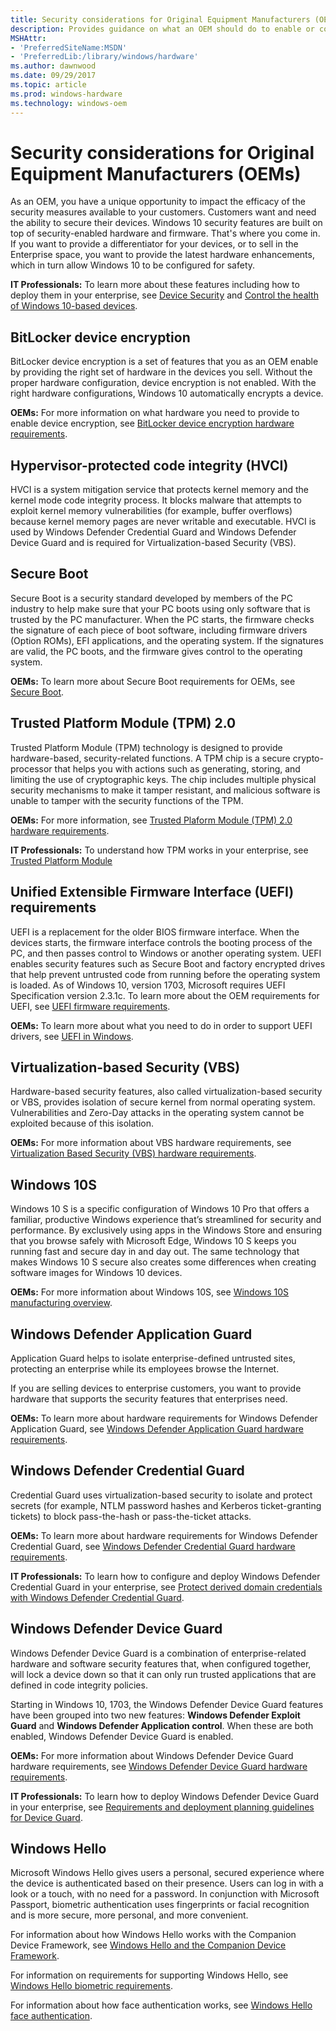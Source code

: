 ```yaml
---
title: Security considerations for Original Equipment Manufacturers (OEMs)
description: Provides guidance on what an OEM should do to enable or configure hardware-based protections
MSHAttr:
- 'PreferredSiteName:MSDN'
- 'PreferredLib:/library/windows/hardware'
ms.author: dawnwood
ms.date: 09/29/2017
ms.topic: article
ms.prod: windows-hardware
ms.technology: windows-oem
---
```

# Security considerations for Original Equipment Manufacturers (OEMs)

As an OEM, you have a unique opportunity to impact the efficacy of the security measures available to your customers. Customers want and need the ability to secure their devices. Windows 10 security features are built on top of security-enabled hardware and firmware. That's where you come in. If you want to provide a differentiator for your devices, or to sell in the Enterprise space, you want to provide the latest hardware enhancements, which in turn allow Windows 10 to be configured for safety. 

**IT Professionals:** To learn more about these features including how to deploy them in your enterprise, see [Device Security](https://docs.microsoft.com/windows/device-security/) and [Control the health of Windows 10-based devices](https://docs.microsoft.com/windows/device-security/protect-high-value-assets-by-controlling-the-health-of-windows-10-based-devices?).

## BitLocker device encryption

BitLocker device encryption is a set of features that you as an OEM enable by providing the right set of hardware in the devices you sell. Without the proper hardware configuration, device encryption is not enabled. With the right hardware configurations, Windows 10 automatically encrypts a device.

**OEMs:** For more information on what hardware you need to provide to enable device encryption, see [BitLocker device encryption hardware requirements](https://docs.microsoft.com/windows/device-security/bitlocker/bitlocker-overview).

## Hypervisor-protected code integrity (HVCI)

HVCI is a system mitigation service that protects kernel memory and the kernel mode code integrity process. It blocks malware that attempts to exploit kernel memory vulnerabilities (for example, buffer overflows) because kernel memory pages are never writable and executable. HVCI is used by Windows Defender Credential Guard and Windows Defender Device Guard and is required for Virtualization-based Security (VBS). 

## Secure Boot

Secure Boot is a security standard developed by members of the PC industry to help make sure that your PC boots using only software that is trusted by the PC manufacturer. When the PC starts, the firmware checks the signature of each piece of boot software, including firmware drivers (Option ROMs), EFI applications, and the operating system. If the signatures are valid, the PC boots, and the firmware gives control to the operating system.

**OEMs:** To learn more about Secure Boot requirements for OEMs, see [Secure Boot](OEM-secure-boot.md).

## Trusted Platform Module (TPM) 2.0

Trusted Platform Module (TPM) technology is designed to provide hardware-based, security-related functions. A TPM chip is a secure crypto-processor that helps you with actions such as generating, storing, and limiting the use of cryptographic keys. The chip includes multiple physical security mechanisms to make it tamper resistant, and malicious software is unable to tamper with the security functions of the TPM. 

**OEMs:** For more information, see [Trusted Plaform Module (TPM) 2.0 hardware requirements](OEM-TPM.md).

**IT Professionals:** To understand how TPM works in your enterprise, see [Trusted Platform Module](https://docs.microsoft.com/windows/device-security/tpm/trusted-platform-module-top-node)

## Unified Extensible Firmware Interface (UEFI) requirements

UEFI is a replacement for the older BIOS firmware interface. When the devices starts, the firmware interface controls the booting process of the PC, and then passes control to Windows or another operating system. UEFI enables security features such as Secure Boot and factory encrypted drives that help prevent untrusted code from running before the operating system is loaded. As of Windows 10, version 1703, Microsoft requires UEFI Specification version 2.3.1c. To learn more about the OEM requirements for UEFI, see [UEFI firmware requirements](OEM-UEFI.md).

**OEMs:** To learn more about what you need to do in order to support UEFI drivers, see [UEFI in Windows](https://docs.microsoft.com/windows-hardware/drivers/bringup/uefi-in-windows).

## Virtualization-based Security (VBS)

Hardware-based security features, also called virtualization-based security or VBS, provides isolation of secure kernel from normal operating system. Vulnerabilities and Zero-Day attacks in the operating system cannot be exploited because of this isolation. 

**OEMs:** For more information about VBS hardware requirements, see [Virtualization Based Security (VBS) hardware requirements](OEM-VBS.md).

## Windows 10S

Windows 10 S is a specific configuration of Windows 10 Pro that offers a familiar, productive Windows experience that’s streamlined for security and performance. By exclusively using apps in the Windows Store and ensuring that you browse safely with Microsoft Edge, Windows 10 S keeps you running fast and secure day in and day out. The same technology that makes Windows 10 S secure also creates some differences when creating software images for Windows 10 devices.

**OEMs:** For more information about Windows 10S, see [Windows 10S manufacturing overview](https://docs.microsoft.com/windows-hardware/manufacture/desktop/windows-10-s-overview).

## Windows Defender Application Guard

Application Guard helps to isolate enterprise-defined untrusted sites, protecting an enterprise while its employees browse the Internet. 

If you are selling devices to enterprise customers, you want to provide hardware that supports the security features that enterprises need. 

**OEMs:** To learn more about hardware requirements for Windows Defender Application Guard, see [Windows Defender Application Guard hardware requirements](OEM-app-guard.md).


## Windows Defender Credential Guard

Credential Guard uses virtualization-based security to isolate and protect secrets (for example, NTLM password hashes and Kerberos ticket-granting tickets) to block pass-the-hash or pass-the-ticket attacks. 

**OEMs:** To learn more about hardware requirements for Windows Defender Credential Guard, see [Windows Defender Credential Guard hardware requirements](OEM-credential-guard.md).

**IT Professionals:** To learn how to configure and deploy Windows Defender Credential Guard in your enterprise, see [Protect derived domain credentials with Windows Defender Credential Guard](https://docs.microsoft.com/windows/access-protection/credential-guard/credential-guard).

## Windows Defender Device Guard

Windows Defender Device Guard is a combination of enterprise-related hardware and software security features that, when configured together, will lock a device down so that it can only run trusted applications that are defined in code integrity policies. 

Starting in Windows 10, 1703, the Windows Defender Device Guard features have been grouped into two new features: **Windows Defender Exploit Guard** and **Windows Defender Application control**. When these are both enabled, Windows Defender Device Guard is enabled. 

**OEMs:** For more information about Windows Defender Device Guard hardware requirements, see [Windows Defender Device Guard hardware requirements](OEM-device-guard.md).


**IT Professionals:** To learn how to deploy Windows Defender Device Guard in your enterprise, see [Requirements and deployment planning guidelines for Device Guard](http://go.microsoft.com/fwlink/?LinkId=822877).

## Windows Hello

Microsoft Windows Hello gives users a personal, secured experience where the device is authenticated based on their presence. Users can log in with a look or a touch, with no need for a password. In conjunction with Microsoft Passport, biometric authentication uses fingerprints or facial recognition and is more secure, more personal, and more convenient. 

For information about how Windows Hello works with the Companion Device Framework, see [Windows Hello and the Companion Device Framework](https://docs.microsoft.com/windows-hardware/design/device-experiences/windows-hello-companion-device-framework). 

For information on requirements for supporting Windows Hello, see [Windows Hello biometric requirements](https://docs.microsoft.com/windows-hardware/design/device-experiences/windows-hello-biometric-requirements). 

For information about how face authentication works, see [Windows Hello face authentication](https://docs.microsoft.com/windows-hardware/design/device-experiences/windows-hello-face-authentication).


